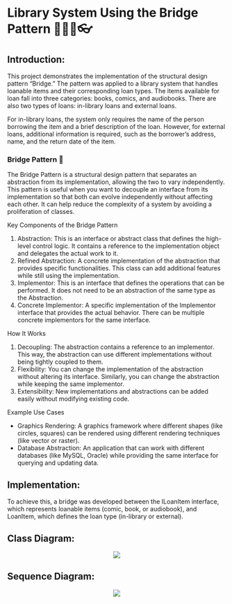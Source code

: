 # Library System Using the Bridge Pattern 📕📗📘👓

## Introduction:
This project demonstrates the implementation of the structural design pattern “Bridge.” The pattern was applied to a library system that handles loanable items and their corresponding loan types. The items available for loan fall into three categories: books, comics, and audiobooks. There are also two types of loans: in-library loans and external loans.

For in-library loans, the system only requires the name of the person borrowing the item and a brief description of the loan. However, for external loans, additional information is required, such as the borrower’s address, name, and the return date of the item.

### Bridge Pattern 🌉
The Bridge Pattern is a structural design pattern that separates an abstraction from its implementation, allowing the two to vary independently. This pattern is useful when you want to decouple an interface from its implementation so that both can evolve independently without affecting each other. It can help reduce the complexity of a system by avoiding a proliferation of classes.

Key Components of the Bridge Pattern
1.	Abstraction: This is an interface or abstract class that defines the high-level control logic. It contains a reference to the implementation object and delegates the actual work to it.
2.	Refined Abstraction: A concrete implementation of the abstraction that provides specific functionalities. This class can add additional features while still using the implementation.
3.	Implementor: This is an interface that defines the operations that can be performed. It does not need to be an abstraction of the same type as the Abstraction.
4.	Concrete Implementor: A specific implementation of the Implementor interface that provides the actual behavior. There can be multiple concrete implementors for the same interface.

How It Works
1.	Decoupling: The abstraction contains a reference to an implementor. This way, the abstraction can use different implementations without being tightly coupled to them.
2.	Flexibility: You can change the implementation of the abstraction without altering its interface. Similarly, you can change the abstraction while keeping the same implementor.
3.	Extensibility: New implementations and abstractions can be added easily without modifying existing code.

Example Use Cases
*	Graphics Rendering: A graphics framework where different shapes (like circles, squares) can be rendered using different rendering techniques (like vector or raster).
*	Database Abstraction: An application that can work with different databases (like MySQL, Oracle) while providing the same interface for querying and updating data.

## Implementation: 
To achieve this, a bridge was developed between the ILoanItem interface, which represents loanable items (comic, book, or audiobook), and LoanItem, which defines the loan type (in-library or external).

## Class Diagram:

<div style="text-align:center"><img src="https://github.com/DussanFreire/Library/blob/main/Images/Diagrama%20de%20clases%20loan.png" /></div>

## Sequence Diagram:

<div style="text-align:center"><img src="https://github.com/DussanFreire/Library/blob/main/Images/sequence%20diagram%20bridge.png" /></div>
